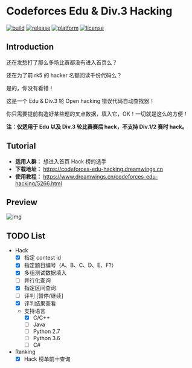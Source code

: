 # Codeforces Edu & Div.3 Hacking

[![build](https://img.shields.io/badge/build-passing-brightgreen.svg)](https://github.com/im0qianqian/CodeforcesEduHacking) [![release](https://img.shields.io/badge/release-v1.1.0.15-blue.svg)](https://codeforces-edu-hacking.dreamwings.cn/) [![platform](https://img.shields.io/badge/platform-win-9cf.svg)](https://codeforces-edu-hacking.dreamwings.cn/) [![license](https://img.shields.io/badge/license-MIT-brightgreen.svg)](https://raw.githubusercontent.com/im0qianqian/CodeforcesEduHacking/master/LICENSE)


## Introduction

还在发愁打了那么多场比赛都没有进入首页么？

还在为了前 rk5 的 hacker 名额阅读千份代码么？

是的，你没有看错！

这是一个 Edu & Div.3 轮 Open hacking 错误代码自动查找器！

你只需要提前构造好某些题的叉点数据，填入它，OK！一切就是这么的方便！

**注：仅适用于 Edu 以及 Div.3 轮比赛赛后 hack，不支持 Div.1/2 赛时 hack。**



## Tutorial

- **适用人群：** 想进入首页 Hack 榜的选手
- **下载地址：** https://codeforces-edu-hacking.dreamwings.cn
- **使用教程：** https://www.dreamwings.cn/codeforces-edu-hacking/5266.html



## Preview

![img](http://static.dreamwings.cn/wp-content/uploads/2018/05/20180515113534.png)



## TODO List

- Hack
  - [x] 指定 contest id
  - [x] 指定题目编号（A、B、C、D、E、F?）
  - [x] 多组测试数据填入
  - [ ] 并行化查询
  - [x] 指定区间查询
  - [ ] 评判 [暂停/继续]
  - [x] 评判结果查看
  - 支持语言
    - [x] C/C++
    - [ ] Java
    - [ ] Python 2.7
    - [ ] Python 3.6
    - [ ] C#
- Ranking
  - [x] Hack 榜单前十查询
